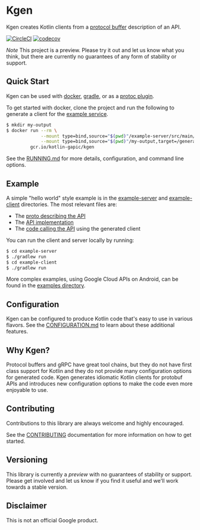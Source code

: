 # Kgen

Kgen creates Kotlin clients from a [protocol buffer](https://developers.google.com/protocol-buffers/docs/proto3) description of an API. 

[![CircleCI](https://circleci.com/gh/googleapis/gapic-generator-kotlin/tree/master.svg?style=svg)](https://circleci.com/gh/googleapis/gapic-generator-kotlin/tree/master)
[![codecov](https://codecov.io/gh/googleapis/gapic-generator-kotlin/branch/master/graph/badge.svg)](https://codecov.io/gh/googleapis/gapic-generator-kotlin)

*Note* This project is a preview. Please try it out and let us know what you think, but there 
are currently no guarantees of any form of stability or support.

## Quick Start

Kgen can be used with [docker](https://www.docker.com/), [gradle](https://gradle.org/), 
or as a [protoc plugin](https://developers.google.com/protocol-buffers/). 

To get started with docker, clone the project and run the following to generate a client for the [example service](example-server).

```bash
$ mkdir my-output 
$ docker run --rm \
             --mount type=bind,source="$(pwd)"/example-server/src/main/proto,target=/proto \
             --mount type=bind,source="$(pwd)"/my-output,target=/generated \
         gcr.io/kotlin-gapic/kgen
```

See the [RUNNING.md](RUNNING.md) for more details, configuration, and command line options.

## Example

A simple "hello world" style example is in the [example-server](example-server)
and [example-client](example-client) directories. The most relevant files are:

  + The [proto describing the API](example-server/src/main/proto/google/example/hello.proto)
  + The [API implementation](example-server/src/main/kotlin/example/ExampleServer.kt) 
  + The [code calling the API](example-client/src/main/kotlin/example/Client.kt) using the generated client

You can run the client and server locally by running:

```bash
$ cd example-server
$ ./gradlew run
$ cd example-client
$ ./gradlew run
```

More complex examples, using Google Cloud APIs on Android, can be found in the 
[examples directory](example-api-clients/README.md).

## Configuration

Kgen can be configured to produce Kotlin code that's easy to use in various flavors. See the
[CONFIGURATION.md](CONFIGURATION.md) to learn about these additional features.

## Why Kgen?

Protocol buffers and gRPC have great tool chains, but they do not have first class support for Kotlin and 
they do not provide many configuration options for generated code. Kgen generates idiomatic Kotlin clients
for protobuf APIs and introduces new configuration options to make the code even more enjoyable to use.

## Contributing

Contributions to this library are always welcome and highly encouraged.

See the [CONTRIBUTING](CONTRIBUTING.md) documentation for more information on how to get started.

## Versioning

This library is currently a *preview* with no guarantees of stability or support. Please get involved and let us know
if you find it useful and we'll work towards a stable version.

## Disclaimer

This is not an official Google product.
